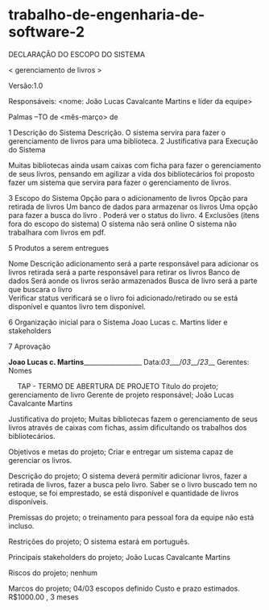 # trabalho-de-engenharia-de-software-2

DECLARAÇÃO DO ESCOPO DO SISTEMA













< gerenciamento de livros >

Versão:1.0








Responsáveis: <nome: João Lucas Cavalcante Martins e líder da equipe>










Palmas –TO
<dia-02> de <mês-março> de <ano-2023>
 
1 Descrição do Sistema 
Descrição. O sistema servira para fazer o gerenciamento de livros para uma biblioteca.
2 Justificativa para Execução do Sistema

Muitas bibliotecas ainda usam caixas com ficha para fazer o gerenciamento de seus livros, pensando em agilizar a vida dos bibliotecários foi proposto fazer um sistema que servira para fazer o gerenciamento de livros.

3 Escopo do Sistema
Opção para o adicionamento de livros 
Opção para retirada de livros 
Um banco de dados para armazenar os livros
Uma opção para fazer a busca do livro .
Poderá ver o status do livro.
4 Exclusões (itens fora do escopo do sistema)
O sistema não será online
O sistema não trabalhara com livros em pdf.


5 Produtos a serem entregues

Nome	Descrição
adicionamento	será a parte responsável para adicionar os livros
retirada	será a parte responsável para retirar os livros
Banco de dados	Será aonde os livros serão armazenados 
Busca  de livro 	será a parte que buscara o livro  
Verificar status	verificará se o livro foi adicionado/retirado ou se está disponível e quantos livro tem disponível.


6 Organização inicial para o Sistema
Joao Lucas c. Martins líder e stakeholders

7 Aprovação

__Joao Lucas c. Martins____________________	Data:_03____/_03___/_23___
Gerentes: Nomes


 
TAP - TERMO DE ABERTURA DE PROJETO
Título do projeto;
 gerenciamento de livro
Gerente de projeto responsável; 
João Lucas Cavalcante Martins

Justificativa do projeto;
 Muitas bibliotecas fazem o gerenciamento de seus livros através de caixas com fichas, assim dificultando os trabalhos dos bibliotecários.

Objetivos e metas do projeto;
 Criar e entregar um sistema capaz de gerenciar os livros.

Descrição do projeto;
O sistema deverá permitir adicionar livros, fazer a retirada de livros, fazer a busca pelo livro. Saber se o livro buscado tem no estoque, se foi emprestado, se está disponível e quantidade de livros disponíveis.

Premissas do projeto;
o treinamento para pessoal fora da equipe não está incluso.

Restrições do projeto;
O sistema estará em português.


Principais stakeholders do projeto;
 João Lucas Cavalcante Martins

Riscos do projeto;
 nenhum 

Marcos do projeto; 
04/03 escopos definido
Custo e prazo estimados. 
R$1000.00 , 3 meses

